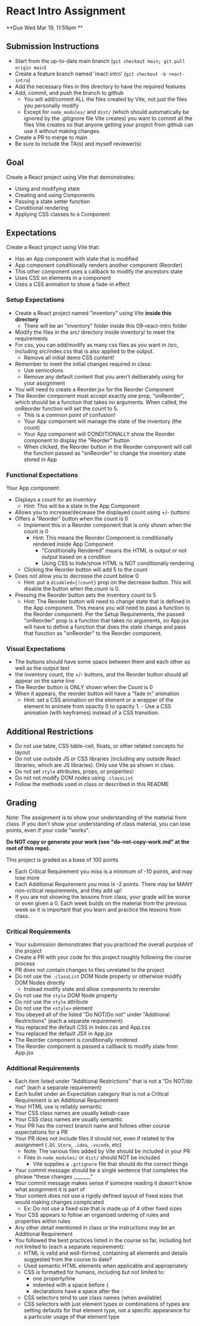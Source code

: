 # React Intro Assignment

**Due Wed Mar 19, 11:59pm **

## Submission Instructions

* Start from the up-to-date main branch (`git checkout main; git pull origin main`)
* Create a feature branch named 'react-intro' (`git checkout -b react-intro`)
* Add the necessary files in this directory to have the required features
* Add, commit, and push the branch to github
  - You will add/commit ALL the files created by Vite, not just the files you personally modify
  - Except for `node_modules/` and `dist/` (which should automatically be ignored by the .gitignore file Vite creates) you want to commit all the files Vite creates so that anyone getting your project from github can use it without making changes.
* Create a PR to merge to main
* Be sure to include the TA(s) and myself reviewer(s)

## Goal

Create a React project using Vite that demonstrates:
- Using and modifying state
- Creating and using Components
- Passing a state setter function
- Conditional rendering
- Applying CSS classes to a Component

## Expectations

Create a React project using Vite that:
- Has an App component with state that is modified
- App component conditionally renders another component (Reorder)
- This other component uses a callback to modify the ancestors state
- Uses CSS on elements in a component
- Uses a CSS animation to show a fade-in effect

### Setup Expectations

- Create a React project named "inventory" using Vite **inside this directory**
  - There will be an "inventory" folder inside this 09-react-intro folder
- Modify the files in the src/ directory inside inventory/ to meet the requirements
- For css, you can add/modify as many css files as you want in /src, including src/index.css that is also applied to the output.
    - Remove all initial demo CSS content!
- Remember to meet the initial changes required in class:
    - Use semicolons
    - Remove any default content that you aren't deliberately using for your assignment
- You will need to create a Reorder.jsx for the Reorder Component
- The Reorder component must accept exactly one prop, "onReorder", which should be a function that takes no arguments.  When called, the onReorder function will set the count to 5.
  - This is a common point of confusion!  
  - Your App component will manage the state of the inventory (the count)
  - Your App component will CONDITIONALLY show the Reorder component to display the "Reorder" button
  - When clicked, the Reorder button in the Reorder component will call the function passed as "onReorder" to change the inventory state stored in App

### Functional Expectations

Your App component:
- Displays a count for an inventory
  - Hint: This will be a state in the App Component
- Allows you to increase/decrease the displayed count using +/- buttons
- Offers a "Reorder" button when the count is 0
  - Implement this in a Reorder component that is only shown when the count is 0
    - Hint: This means the Reorder Component is conditionally rendered inside App Component
      - "Conditionally Rendered" means the HTML is output or not output based on a condition
      - Using CSS to hide/show HTML is NOT conditionally rendering
  - Clicking the Reorder button will add 5 to the count
- Does not allow you to decrease the count below 0
  - Hint: put a `disabled={!count}` prop on the decrease button.  This will disable the button when the count is 0.
- Pressing the Reorder button sets the inventory count to 5
  - Hint: The Reorder button will need to change state that is defined in the App component.  This means you will need to pass a function to the Reorder component. Per the Setup Requirements, the passed "onReorder" prop is a function that takes no arguments, so App.jsx will have to define a function that does the state change and pass that function as "onReorder" to the Reorder component.

### Visual Expectations
- The buttons should have some space between them and each other as well as the output text
- the inventory count, the +/- buttons, and the Reorder button should all appear on the same line
- The Reorder button is ONLY shown when the Count is 0
- When it appears, the reorder button will have a "fade in" animation
  - Hint: set a CSS animation on the element or a wrapper of the element to animate from opacity 0 to opacity 1.  - Use a CSS animation (with keyframes) instead of a CSS transition.

## Additional Restrictions

- Do not use table, CSS table-cell, floats, or other related concepts for layout
- Do not use outside JS or CSS libraries (including any outside React libraries, which are JS libraries).  Only use Vite as shown in class.
- Do not set `style` attributes, props, or properties!
- Do not not modify DOM nodes using `.classList`
- Follow the methods used in class or described in this README

## Grading

Note: The assignment is to show your understanding of the material from class.  If you don't show your understanding of class material, you can lose points, even if your code "works".  

**Do NOT copy or generate your work (see "do-not-copy-work.md" at the root of this repo).**

This project is graded as a base of 100 points
- Each Critical Requirement you miss is a minimum of -10 points, and may lose more
- Each Additional Requirement you miss is -2 points. There may be MANY non-critical requirements, and they add up!
- If you are not showing the lessons from class, your grade will be worse or even given a 0. Each week builds on the material from the previous week so it is important that you learn and practice the lessons from class.

### Critical Requirements
- Your submission demonstrates that you practiced the overall purpose of the project
- Create a PR with your code for this project roughly following the course process
- PR does not contain changes to files unrelated to the project
- Do not use the `.classList` DOM Node property or otherwise modify DOM Nodes directly
  - Instead modify state and allow components to rerender
- Do not use the `style` DOM Node property
- Do not use the `style` attribute
- Do not use the `<style>` element
- You obeyed all of the listed "Do NOT/Do not" under "Additional Restrictions" (each a separate requirement)
- You replaced the default CSS in index.css and App.css
- You replaced the default JSX in App.jsx
- The Reorder component is conditionally rendered
- The Reorder component is passed a callback to modify state from App.jsx

### Additional Requirements
- Each item listed under "Additional Restrictions" that is not a "Do NOT/do not" (each a separate requirement)
- Each bullet under an Expectation category that is not a Critical Requirement is an Additional Requirement
- Your HTML use is reliably semantic
- Your CSS class names are usually kebab-case
- Your CSS class names are usually semantic
- Your PR has the correct branch name and follows other course expectations for a PR
- Your PR does not include files it should not, even if related to the assignment (`.DS_Store`, `.idea`, `.vscode`, etc)
  - Note: The various files added by Vite should be included in your PR
  - Files in `node_modules/` or `dist/` should NOT be included
    - Vite supplies a `.gitignore` file that should do the correct things
- Your commit message should be a single sentence that completes the phrase "these changes _______"
- Your commit message makes sense if someone reading it doesn't know what assignment it is part of
- Your content does not use a rigidly defined layout of fixed sizes that would making changes complicated
  - Ex: Do not use a fixed size that is made up of 4 other fixed sizes
- Your CSS appears to follow an organized ordering of rules and properties within rules
- Any other detail mentioned in class or the instructions may be an Additional Requirement
- You followed the best practices listed in the course so far, including but not limited to (each a separate requirement):
  - HTML is valid and well-formed, containing all elements and details suggested from the course to date?
  - Used semantic HTML elements when applicable and appropriately 
  - CSS is formatted for humans, including but not limited to:
    - one property/line
    - indented with a space before `{`
    - declarations have a space after the `:`
  - CSS selectors tend to use class names (when available)
  - CSS selectors with just element types or combinations of types are setting defaults for that element type, not a specific appearance for a particular usage of that element type


